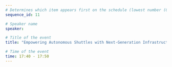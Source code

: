 ```yaml
---
# Determines which item appears first on the schedule (lowest number (0) appears first)
sequence_id: 11

# Speaker name
speaker: 

# Title of the event
title: "Empowering Autonomous Shuttles with Next-Generation Infrastructure (Oral Talk 4)"

# Time of the event
time: 17:40 - 17:50
---
```

